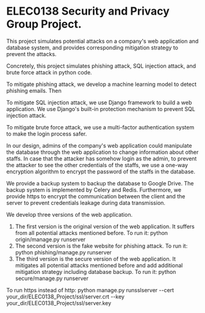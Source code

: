 # ELEC0138 Security and Privacy Group Project.
This project simulates potential attacks on a company's web application and database system, and provides corresponding mitigation strategy to prevent the attacks.

Concretely, this project simulates phishing attack, SQL injection attack, and brute force attack in python code.

To mitigate phishing attack, we develop a machine learning model to detect phishing emails. Then

To mitigate SQL injection attack, we use Django framework to build a web application. We use Django's built-in protection mechanism to prevent SQL injection attack.

To mitigate brute force attack, we use a multi-factor authentication system to make the login process safer.

In our design, admins of the company's web application could manipulate the database through the web application to change information about other staffs.
In case that the attacker has somehow login as the admin, to prevent the attacker to see the other credentials of the staffs, we use a one-way encryption algorithm to encrypt the password of the staffs in the database.

We provide a backup system to backup the database to Google Drive. The backup system is implemented by Celery and Redis.
Furthermore, we provide https to encrypt the communication between the client and the server to prevent credentials leakage during data transmission.

We develop three versions of the web application.
1. The first version is the original version of the web application. It suffers from all potential attacks mentioned before. To run it: python origin/manage.py runserver
2. The second version is the fake website for phishing attack. To run it: python phishing/manage.py runserver
3. The third version is the secure version of the web application. It mitigates all potential attacks mentioned before and add additional mitigation strategy including database backup. To run it: python secure/manage.py runserver

To run https instead of http: python manage.py runsslserver --cert your_dir/ELEC0138_Project/ssl/server.crt --key your_dir/ELEC0138_Project/ssl/server.key
